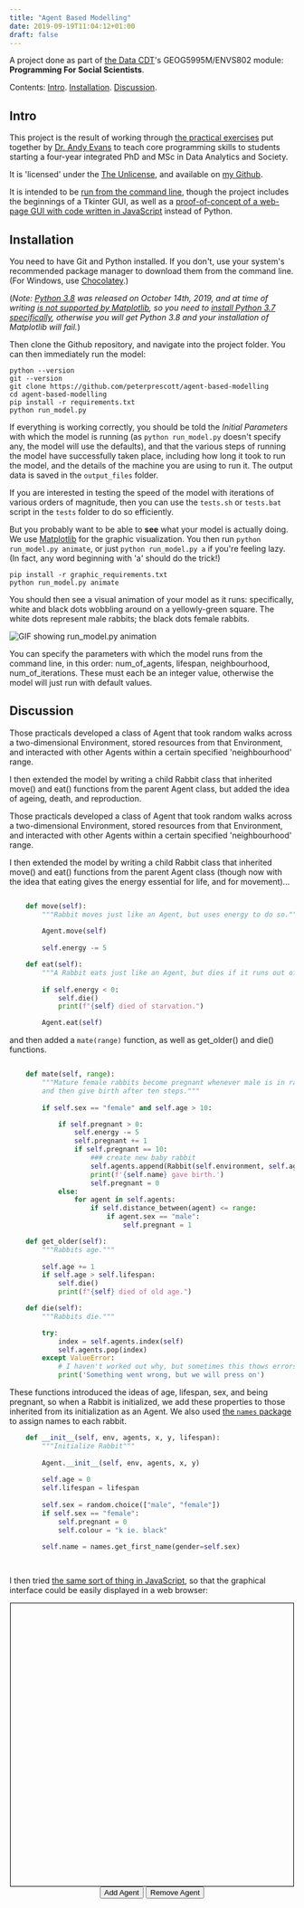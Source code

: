 ```yaml
---
title: "Agent Based Modelling"
date: 2019-09-19T11:04:12+01:00
draft: false
---
```


A project done as part of [the Data CDT](https://datacdt.org/)'s GEOG5995M/ENVS802 module: **Programming For Social Scientists**.

Contents: [Intro](#intro). [Installation](#install). [Discussion](#discuss).

<a name="intro"></a>
## Intro
This project is the result of working through [the practical exercises](https://www.geog.leeds.ac.uk/courses/computing/study/core-python-phd/) put together by [Dr. Andy Evans](https://ajevans.github.io/) to teach core programming skills to students starting a four-year integrated PhD and MSc in Data Analytics and Society.

It is 'licensed' under the [The Unlicense](https://unlicense.org/), and available on [my Github](https://github.com/peterprescott/agent-based-modelling). 

It is intended to be [run from the command line](https://www.howtogeek.com/437682/command-lines-why-do-people-still-bother-with-them/), though the project includes the beginnings of a Tkinter GUI, as well as a [proof-of-concept of a web-page GUI with code written in JavaScript](https://github.com/peterprescott/js-agent-modelling) instead of Python.

<a name="install"></a>
## Installation
You need to have Git and Python installed. If you don't, use your system's recommended package manager to download them from the command line. (For Windows, use [Chocolatey](https://chocolatey.org/install).)

(*Note: [Python 3.8](https://docs.python.org/3/whatsnew/3.8.html) was released on October 14th, 2019, and at time of writing [is not supported by Matplotlib](https://stackoverflow.com/questions/58386191/python-pip-failed-installing-matplotlib), so you need to [install Python 3.7 specifically](https://chocolatey.org/packages/python/3.7.2), otherwise you will get Python 3.8 and your installation of Matplotlib will fail.*)

Then clone the Github repository, and navigate into the project folder. You can then immediately run the model:

```console
python --version
git --version
git clone https://github.com/peterprescott/agent-based-modelling
cd agent-based-modelling
pip install -r requirements.txt
python run_model.py
```

<script id="asciicast-6ldhFPdvzJSHvyrVz0bcSQJp2" src="https://asciinema.org/a/6ldhFPdvzJSHvyrVz0bcSQJp2.js" data-speed="3" data-rows="10" async></script>

If everything is working correctly, you should be told the *Initial Parameters* with which the model is running (as ```python run_model.py``` doesn't specify any, the model will use the defaults), and that the various steps of running the model have successfully taken place, including how long it took to run the model, and the details of the machine you are using to run it. The output data is saved in the ```output_files``` folder.

If you are interested in testing the speed of the model with iterations of various orders of magnitude, then you can use the ```tests.sh``` or ```tests.bat``` script in the `tests` folder to do so efficiently. 

<script id="asciicast-WO9oNzJcxv3veBcjtm7FRpjEA" src="https://asciinema.org/a/WO9oNzJcxv3veBcjtm7FRpjEA.js" data-speed="3" data-rows="10" async></script>

But you probably want to be able to **see** what your model is actually doing. We use [Matplotlib](https://matplotlib.org/) for the graphic visualization. You then run ```python run_model.py animate```, or just ```python run_model.py a``` if you're feeling lazy. (In fact, any word beginning with 'a' should do the trick!)

```console
pip install -r graphic_requirements.txt
python run_model.py animate
```

You should then see a visual animation of your model as it runs: specifically, white and black dots wobbling around on a yellowly-green square. The white dots represent male rabbits; the black dots female rabbits.

![GIF showing run_model.py animation](../../images/abm.gif)

You can specify the parameters with which the model runs from the command line, in this order: num_of_agents, lifespan, neighbourhood, num_of_iterations. These must each be an integer value, otherwise the model will just run with default values.

<a name="discuss"></a>
## Discussion
Those practicals developed a class of Agent that took random walks across a two-dimensional Environment, stored resources from that Environment, and interacted with other Agents within a certain specified 'neighbourhood' range.

I then extended the model by writing a child Rabbit class that inherited move() and eat() functions from the parent Agent class, but added the idea of ageing, death, and reproduction.

Those practicals developed a class of Agent that took random walks across a two-dimensional Environment, stored resources from that Environment, and interacted with other Agents within a certain specified 'neighbourhood' range.

I then extended the model by writing a child Rabbit class that inherited move() and eat() functions from the parent Agent class (though now with the idea that eating gives the energy essential for life, and for movement)...

```python

    def move(self):
        """Rabbit moves just like an Agent, but uses energy to do so."""
        
        Agent.move(self)
        
        self.energy -= 5

    def eat(self): 
        """A Rabbit eats just like an Agent, but dies if it runs out of energy."""
        
        if self.energy < 0:
            self.die()
            print(f"{self} died of starvation.")

        Agent.eat(self)

```

and then added a ```mate(range)``` function, as well as get_older() and die() functions.

```python

    def mate(self, range):
        """Mature female rabbits become pregnant whenever male is in range,
        and then give birth after ten steps."""
                
        if self.sex == "female" and self.age > 10:

            if self.pregnant > 0:
                self.energy -= 5
                self.pregnant += 1
                if self.pregnant == 10:
					### create new baby rabbit
                    self.agents.append(Rabbit(self.environment, self.agents, self.x, self.y, self.lifespan))
                    print(f'{self.name} gave birth.')
                    self.pregnant = 0
            else:
                for agent in self.agents:
                    if self.distance_between(agent) <= range:
                        if agent.sex == "male":
                            self.pregnant = 1

    def get_older(self):
        """Rabbits age."""
        
        self.age += 1
        if self.age > self.lifespan:
            self.die()
            print(f"{self} died of old age.")

    def die(self):
        """Rabbits die."""

        try:
            index = self.agents.index(self)
            self.agents.pop(index)
        except ValueError:
            # I haven't worked out why, but sometimes this thows errors.
            print('Something went wrong, but we will press on')

```

These functions introduced the ideas of age, lifespan, sex, and being pregnant, so when a Rabbit is initialized, we add these properties to those inherited from its initialization as an Agent. We also used [the ```names``` package](https://pypi.org/project/names/) to assign names to each rabbit.

```python
    def __init__(self, env, agents, x, y, lifespan):
        """Initialize Rabbit"""
        
        Agent.__init__(self, env, agents, x, y)
        
        self.age = 0
        self.lifespan = lifespan
        
        self.sex = random.choice(["male", "female"])
        if self.sex == "female":
            self.pregnant = 0
            self.colour = "k ie. black"
            
        self.name = names.get_first_name(gender=self.sex)

        
```

I then tried [the same sort of thing in JavaScript](https://github.com/peterprescott/js-agent-modelling), so that the graphical interface could be easily displayed in a web browser:
    <center>
		<svg id="backdrop" width=500 height=500 style="border:1px solid black"></svg><br>
		<button onClick=more()>Add Agent</button>
		<button onClick=less()>Remove Agent</button>
	</center>
<script src="https://d3js.org/d3.v3.min.js"></script>
<script src="/projects/abm101.js"></script>
